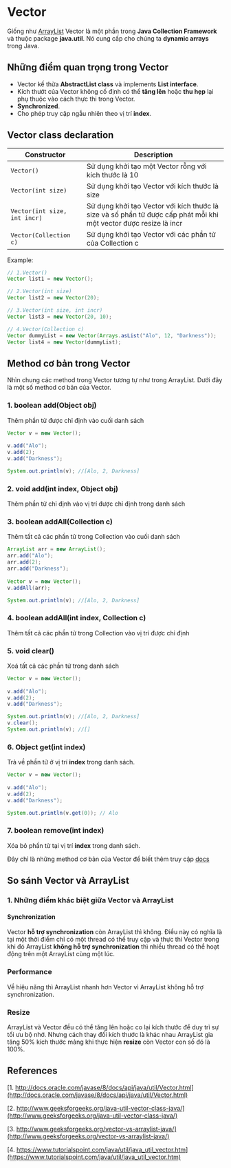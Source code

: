 # Vector
Giống như [ArrayList](https://github.com/nguyenvantra/Java-Collection-Tutorial/blob/master/step1-arraylist.md) Vector là một phần trong **Java Collection Framework** và thuộc package **java.util**. Nó cung cấp cho chúng ta **dynamic arrays** trong Java.

## Những điểm quan trọng trong Vector
- Vector kế thừa **AbstractList class** và implements **List interface**.
- Kích thướt của Vector không cố định có thể **tăng lên** hoặc **thu hẹp** lại phụ thuộc vào cách thực thi trong Vector.
- **Synchronized**.
- Cho phép truy cập ngẫu nhiên theo vị trí **index**.

## Vector class declaration
Constructor | Description
------------ | -------------
```Vector()``` | Sử dụng khởi tạo một Vector rỗng với kích thước là 10
```Vector(int size)``` | Sử dụng khởi tạo Vector với kích thước là size
```Vector(int size, int incr)``` | Sử dụng khởi tạo Vector với kích thước là size và số phần tử được cấp phát  mỗi khi một vector được resize là incr
```Vector(Collection c)``` | Sử dụng khởi tạo Vector với các phần tử của Collection c

Example:
```java
// 1.Vector()
Vector list1 = new Vector();

// 2.Vector(int size)
Vector list2 = new Vector(20);

// 3.Vector(int size, int incr)
Vector list3 = new Vector(20, 10);

// 4.Vector(Collection c)
Vector dummyList = new Vector(Arrays.asList("Alo", 12, "Darkness"));
Vector list4 = new Vector(dummyList);
```
## Method cơ bản trong Vector
Nhìn chung các method trong Vector tương tự như trong ArrayList. Dưới đây là một số method cơ bản của Vector.
### 1. boolean add(Object obj)
Thêm phần tử được chỉ định vào cuối danh sách
```java
Vector v = new Vector();
		
v.add("Alo");
v.add(2);
v.add("Darkness");

System.out.println(v); //[Alo, 2, Darkness]
```
### 2. void add(int index, Object obj)
Thêm phần tử chỉ định vào vị trí được chỉ định trong danh sách
### 3. boolean addAll(Collection c)
Thêm tất cả các phần tử trong Collection vào cuối danh sách
```java
ArrayList arr = new ArrayList();
arr.add("Alo");
arr.add(2);
arr.add("Darkness");
    
Vector v = new Vector();
v.addAll(arr);

System.out.println(v); //[Alo, 2, Darkness]
```
### 4. boolean addAll(int index, Collection c)
Thêm tất cả các phần tử trong Collection vào vị trí được chỉ định
### 5. void clear()
Xoá tất cả các phần tử trong danh sách
```java
Vector v = new Vector();
		
v.add("Alo");
v.add(2);
v.add("Darkness");

System.out.println(v); //[Alo, 2, Darkness]
v.clear();
System.out.println(v); //[]
```
### 6. Object get(int index)
Trả về phần tử ở vị trí **index** trong danh sách.
```java
Vector v = new Vector();
		
v.add("Alo");
v.add(2);
v.add("Darkness");

System.out.println(v.get(0)); // Alo
```
### 7. boolean remove(int index)
Xóa bỏ phần từ tại vị trí **index** trong danh sách.

Đây chỉ là những method cơ bản của Vector để biết thêm truy cập [docs](http://docs.oracle.com/javase/8/docs/api/java/util/Vector.html)

## So sánh Vector và ArrayList
### 1. Những điểm khác biệt giữa **Vector** và **ArrayList**
#### Synchronization
Vector **hỗ trợ synchronization** còn ArrayList thì không. Điều này có nghĩa là tại một thời điểm chỉ có một thread có thể truy cập và thực thi Vector trong khi đó ArrayList **không hỗ trợ synchronization** thì nhiều thread có thể hoạt động trên một ArrayList cùng một lúc.
### Performance
Về hiệu năng thì ArrayList nhanh hơn Vector vì ArrayList không hỗ trợ synchronization.
### Resize
ArrayList và Vector đều có thể tăng lên hoặc co lại kích thước để duy trì sự tối ưu bộ nhớ. Nhưng cách thay đổi kích thước là khác nhau ArrayList gia tăng 50% kích thước mảng khi thực hiện **resize** còn Vector con số đó là 100%.
## References
[1. http://docs.oracle.com/javase/8/docs/api/java/util/Vector.html](http://docs.oracle.com/javase/8/docs/api/java/util/Vector.html)

[2. http://www.geeksforgeeks.org/java-util-vector-class-java/](http://www.geeksforgeeks.org/java-util-vector-class-java/)

[3. http://www.geeksforgeeks.org/vector-vs-arraylist-java/](http://www.geeksforgeeks.org/vector-vs-arraylist-java/)

[4. https://www.tutorialspoint.com/java/util/java_util_vector.htm](https://www.tutorialspoint.com/java/util/java_util_vector.htm)


